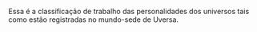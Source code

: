 ﻿Essa é a classificação de trabalho das personalidades dos universos tais como estão registradas no mundo-sede de Uversa.